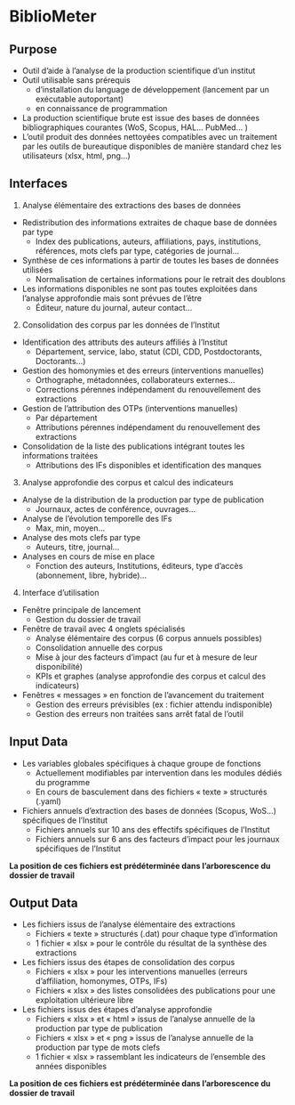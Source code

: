 # BiblioMeter

## Purpose
- Outil d’aide à l’analyse de la production scientifique d’un institut
- Outil utilisable sans prérequis
  - d’installation du language de développement (lancement par un exécutable
autoportant)
  - en connaissance de programmation
- La production scientifique brute est issue des bases de données
bibliographiques courantes (WoS, Scopus, HAL... PubMed... )
- L’outil produit des données nettoyées compatibles avec un
traitement par les outils de bureautique disponibles de manière
standard chez les utilisateurs (xlsx, html, png...)

## Interfaces

1. Analyse élémentaire des extractions des bases de données
- Redistribution des informations extraites de chaque base de données par type
  - Index des publications, auteurs, affiliations, pays, institutions, références, mots clefs par type,
catégories de journal...
- Synthèse de ces informations à partir de toutes les bases de données utilisées
  - Normalisation de certaines informations pour le retrait des doublons
- Les informations disponibles ne sont pas toutes exploitées dans l’analyse
approfondie mais sont prévues de l’être
  - Éditeur, nature du journal, auteur contact...

2. Consolidation des corpus par les données de l’Institut
- Identification des attributs des auteurs affiliés à l’Institut
  - Département, service, labo, statut (CDI, CDD, Postdoctorants, Doctorants...)
- Gestion des homonymies et des erreurs (interventions manuelles)
  - Orthographe, métadonnées, collaborateurs externes...
  - Corrections pérennes indépendament du renouvellement des extractions
- Gestion de l’attribution des OTPs (interventions manuelles)
  - Par département
  - Attributions pérennes indépendament du renouvellement des extractions
- Consolidation de la liste des publications intégrant toutes les informations traitées
  - Attributions des IFs disponibles et identification des manques

3. Analyse approfondie des corpus et calcul des indicateurs
- Analyse de la distribution de la production par type de publication
  - Journaux, actes de conférence, ouvrages...
- Analyse de l’évolution temporelle des IFs
  - Max, min, moyen...
- Analyse des mots clefs par type
  - Auteurs, titre, journal...
- Analyses en cours de mise en place
  - Fonction des auteurs, Institutions, éditeurs, type d’accès (abonnement, libre,
hybride)...

4. Interface d’utilisation
- Fenêtre principale de lancement
  - Gestion du dossier de travail
- Fenêtre de travail avec 4 onglets spécialisés
  - Analyse élémentaire des corpus (6 corpus annuels possibles)
  - Consolidation annuelle des corpus
  - Mise à jour des facteurs d’impact (au fur et à mesure de leur disponibilité)
  - KPIs et graphes (analyse approfondie des corpus et calcul des indicateurs)
- Fenêtres « messages » en fonction de l’avancement du traitement
  - Gestion des erreurs prévisibles (ex : fichier attendu indisponible)
  - Gestion des erreurs non traitées sans arrêt fatal de l’outil

## Input Data

- Les variables globales spécifiques à chaque groupe de fonctions
  - Actuellement modifiables par intervention dans les modules dédiés du programme
  - En cours de basculement dans des fichiers « texte » structurés (.yaml)
- Fichiers annuels d’extraction des bases de données (Scopus, WoS...)
  spécifiques de l’Institut
  - Fichiers annuels sur 10 ans des effectifs spécifiques de l’Institut
  - Fichiers annuels sur 6 ans des facteurs d’impact pour les journaux
  spécifiques de l’Institut

**La position de ces fichiers est prédéterminée
dans l’arborescence du dossier de travail**

## Output Data

- Les fichiers issus de l’analyse élémentaire des extractions
  - Fichiers « texte » structurés (.dat) pour chaque type d’information
  - 1 fichier « xlsx » pour le contrôle du résultat de la synthèse des extractions
- Les fichiers issus des étapes de consolidation des corpus
  - Fichiers « xlsx » pour les interventions manuelles (erreurs d’affiliation, homonymes, OTPs, IFs)
  - Fichiers « xlsx » des listes consolidées des publications pour une exploitation ultérieure libre
- Les fichiers issus des étapes d’analyse approfondie
  - Fichiers « xlsx » et « html » issus de l’analyse annuelle de la production par type de publication
  - Fichiers « xlsx » et « png » issus de l’analyse annuelle de la production par type de mots clefs
  - 1 fichier « xlsx » rassemblant les indicateurs de l’ensemble des années disponibles

**La position de ces fichiers est prédéterminée
dans l’arborescence du dossier de travail**
